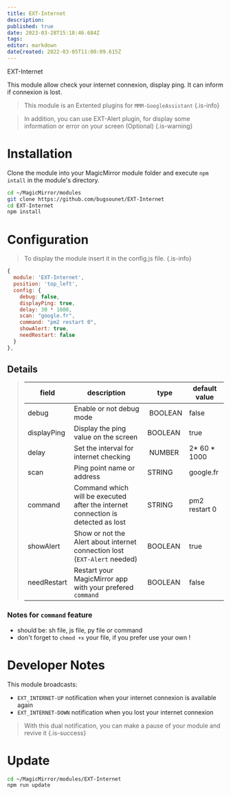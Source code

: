 ```yaml
---
title: EXT-Internet
description: 
published: true
date: 2023-03-28T15:18:46.684Z
tags: 
editor: markdown
dateCreated: 2022-03-05T11:00:09.615Z
---
```


EXT-Internet

This module allow check your internet connexion, display ping.
It can inform if connexion is lost.

> This module is an Extented plugins for `MMM-GoogleAssistant`
{.is-info}

> In addition, you can use EXT-Alert plugin, for display some information or error on your screen (Optional)
{.is-warning}

# Installation

Clone the module into your MagicMirror module folder and execute `npm intall` in the module's directory.
```sh
cd ~/MagicMirror/modules
git clone https://github.com/bugsounet/EXT-Internet
cd EXT-Internet
npm install
```

# Configuration
> To display the module insert it in the config.js file.
{.is-info}


```js
{
  module: 'EXT-Internet',
  position: 'top_left',
  config: {
    debug: false,
    displayPing: true,
    delay: 30 * 1000,
    scan: "google.fr",
    command: "pm2 restart 0",
    showAlert: true,
    needRestart: false
  }
},
```

## Details
> |field  | description | type | default value
> |---|---|---|---
> | debug | Enable or not debug mode | BOOLEAN | false |
> |displayPing | Display the ping value on the screen | BOOLEAN | true
> |delay | Set the interval for internet checking | NUMBER | 2* 60 * 1000
> |scan | Ping point name or address | STRING | google.fr
> |command | Command which will be executed after the internet connection is detected as lost | STRING | pm2 restart 0
> |showAlert | Show or not the Alert about internet connection lost (`EXT-Alert` needed) | BOOLEAN | true
> |needRestart | Restart your MagicMirror app with your prefered `command` | BOOLEAN | false

### Notes for `command` feature
 * should be: sh file, js file, py file or command
 * don't forget to `chmod +x` your file, if you prefer use your own !

# Developer Notes

This module broadcasts:
  * `EXT_INTERNET-UP` notification when your internet connexion is available again 
  * `EXT_INTERNET-DOWN` notification when you lost your internet connexion

> With this dual notification, you can make a pause of your module and revive it 
{.is-success}


# Update
```sh
cd ~/MagicMirror/modules/EXT-Internet
npm run update
```
